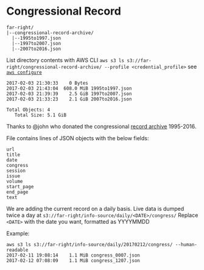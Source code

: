# Congressional Record
```
far-right/  
|--congressional-record-archive/
  |--1995to1997.json
  |--1997to2007.json
  |--2007to2016.json
```

List directory contents with AWS CLI
`aws s3 ls s3://far-right/congressional-record-archive/ --profile <credential_profile>` see [`aws configure`](http://docs.aws.amazon.com/cli/latest/userguide/cli-chap-getting-started.html)

```
2017-02-03 21:30:33    0 Bytes
2017-02-03 21:43:04  608.0 MiB 1995to1997.json
2017-02-03 21:39:39    2.5 GiB 1997to2007.json
2017-02-03 21:33:23    2.1 GiB 2007to2016.json

Total Objects: 4
   Total Size: 5.1 GiB
```

Thanks to @john who donated the congressional [record archive](https://www.congress.gov/congressional-record) 1995-2016.

File contains lines of JSON objects with the below fields:

```
url
title
date
congress
session
issue
volume
start_page
end_page
text
```

We are adding the current record on a daily basis. Live data is dumped twice a day at `s3://far-right/info-source/daily/<DATE>/congress/`
Replace `<DATE>` with the date you want, formatted as YYYYMMDD

Example:
```
aws s3 ls s3://far-right/info-source/daily/20170212/congress/ --human-readable
2017-02-11 19:08:14    1.1 MiB congress_0007.json
2017-02-12 07:08:09    1.1 MiB congress_1207.json
```

